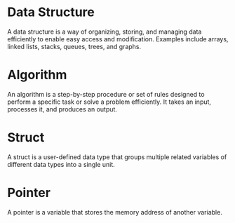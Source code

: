 # Data Structure
A data structure is a way of organizing, storing, and managing data efficiently to enable easy access and modification. Examples include arrays, linked lists, stacks, queues, trees, and graphs.

# Algorithm
An algorithm is a step-by-step procedure or set of rules designed to perform a specific task or solve a problem efficiently. It takes an input, processes it, and produces an output.

# Struct
A struct is a user-defined data type that groups multiple related variables of different data types into a single unit.

# Pointer
A pointer is a variable that stores the memory address of another variable.


